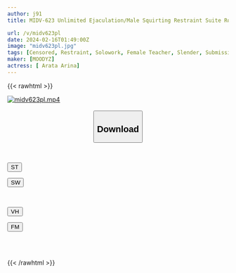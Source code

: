 ```yaml
---
author: j91
title: MIDV-623 Unlimited Ejaculation/Male Squirting Restraint Suite Room I Succumb To The Temptation Of My Female Homeroom Teacher And Can't Move From After School Until The Sun Rises And I'm Already Cumming! I Was Forced To Become A Pet With 20 Ejaculations. It's New

url: /v/midv623pl
date: 2024-02-16T01:49:00Z
image: "midv623pl.jpg"
tags: [Censored, Restraint, Solowork, Female Teacher, Slender, Submissive Men, Male Squirting	]
maker: [MOODYZ]
actress: [ Arata Arina]
---
```



{{< rawhtml >}}

<div class="video" data-videoid="BQjkpaaxxWcQDG">
    <a href="javascript:;">
        <img src="/v/midv623pl/midv623pl.jpg" width="WIDTH" height="HEIGHT" alt="midv623pl.mp4" loading="lazy">
    </a>
</div>

<script type="text/javascript" src="https://j91.asia/asset/on-demand-st.js"></script>

<br>
  <link rel="stylesheet" href="https://j91.asia/asset/bs5.css">
  
  <center>
  <button class="btn btn-primary" type="button" data-bs-toggle="collapse" data-bs-target=".multi-collapse" aria-expanded="false" aria-controls="multiCollapseExample1 multiCollapseExample2"><h2>Download</h2></button></center>
</p>
<div class="row">
  <div class="col">
    <div class="collapse multi-collapse" id="multiCollapseExample1">
      <div class="card card-body">
	      	      <br>
<div class="buttons">  
<p><a href="https://streamtape.to/v/BQjkpaaxxWcQDG" target="_blank"><button class="btn-hover color-3"><i class="fa fa-download"></i> ST</button></a></p>
<p><a href="https://cdnwish.com/mra0a347urva" target="_blank"><button class="btn-hover color-2"><i class="fa fa-download"></i> SW</button></a></p></div>
    </div>
  </div>
</div>
  <div class="col">
    <div class="collapse multi-collapse" id="multiCollapseExample2">
      <div class="card card-body">
	      <br>
<div class="buttons">
<p><a href="javascript:;" target="_blank"><button class="btn-hover color-9"><i class="fa fa-download"></i> VH</button></a></p>
<p><a href="javascript:;"><button class="btn-hover color-8"><i class="fa fa-download"></i> FM</button></a></p></div>
<br><br>
      </div>
    </div>
  </div>
</div>

{{< /rawhtml >}}